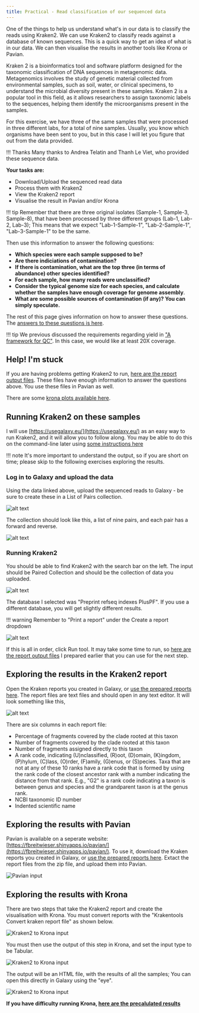 ```yaml
---
title: Practical - Read classification of our sequenced data
---
```


One of the things to help us understand what's in our data is to classify the reads using Kraken2. We can use Kraken2 to classify reads against a database of known sequences. This is a quick way to get an idea of what is in our data. We can then visualise the results in another tools like Krona or Pavian. 

Kraken 2 is a bioinformatics tool and software platform designed for the taxonomic classification of DNA sequences in metagenomic data. Metagenomics involves the study of genetic material collected from environmental samples, such as soil, water, or clinical specimens, to understand the microbial diversity present in these samples. Kraken 2 is a popular tool in this field, as it allows researchers to assign taxonomic labels to the sequences, helping them identify the microorganisms present in the samples.

For this exercise, we have three of the same samples that were processed in three different labs, for a total of nine samples. Usually, you know which organisms have been sent to you, but in this case I will let you figure that out from the data provided. 

!!! Thanks
    Many thanks to Andrea Telatin and Thanh Le Viet, who provided these sequence data. 


**Your tasks are:**

* Download/Upload the sequenced read data 
* Process them with Kraken2 
* View the Kraken2 report
* Visualise the result in Pavian and/or Krona 

!!! tip 
    Remember that there are three original isolates (Sample-1, Sample-3, Sample-8), that have been processed by three different groups (Lab-1, Lab-2, Lab-3); This means that we expect "Lab-1-Sample-1", "Lab-2-Sample-1", "Lab-3-Sample-1" to be the same.

Then use this information to answer the following questions:

* **Which species were each sample supposed to be?**
* **Are there indiciations of contamination?** 
* **If there is contamination, what are the top three (in terms of abundance) other species identified?**
* **For each sample, how many reads were unclassified?**
* **Consider the typical genome size for each species, and calculate whether the samples have enough coverage for genome assembly**.
* **What are some possible sources of contamination (if any)? You can simply speculate.**

The rest of this page gives information on how to answer these questions. The [answers to these questions is here](/exercise-answers/read-class-answers).

!!! tip 
    We previous discussed the requirements regarding yield in ["A framework for QC"](01-qc-framework.md). In this case, we would like at least 20X coverage.

## Help! I'm stuck
If you are having problems getting Kraken2 to run, [here are the report output files](files/Kraken2-Reports.zip). These files have enough information to answer the questions above. You use these files in Pavian as well.

There are some [krona plots available here](files/Krona_pie_chart_on_data_85,_data_84,_and_others__HTML_html.html).


## Running Kraken2 on these samples 
I will use [https://usegalaxy.eu/](https://usegalaxy.eu/) as an easy way to run Kraken2, and it will allow you to follow along. You may be able to do this on the command-line later using [some instructions here](11-read-classification-cmd.md)

!!! note
    It's more important to understand the output, so if you are short on time; please skip to the following exercises exploring the results. 

### Log in to Galaxy and upload the data 

Using the data linked above, upload the sequenced reads to Galaxy - be sure to create these in a List of Pairs collection. 

![alt text](img/galaxy-collection.png)

The collection should look like this, a list of nine pairs, and each pair has a forward and reverse. 

![alt text](img/galaxy-sample.png)


### Running Kraken2 

You should be able to find Kraken2 with the search bar on the left. The input should be Paired Collection and should be the collection of data you uploaded. 

![alt text](img/galaxy-kraken2.png)

The database I selected was "Preprint refseq indexes PlusPF". If you use a different database, you will get slightly different results. 

!!! warning
    Remember to "Print a report" under the Create a report dropdown 

![alt text](img/galaxy-kraken2-report.png)

If this is all in order, click Run tool. It may take some time to run, so [here are the report output files](files/Kraken2-Reports.zip) I prepared earlier that you can use for the next step. 

## Exploring the results in the Kraken2 report

Open the Kraken reports you created in Galaxy, or [use the prepared reports here](files/Kraken2-Reports.zip). The report files are text files and should open in any text editor. It will look something like this,

![alt text](img/report.png)


There are six columns in each report file: 

* Percentage of fragments covered by the clade rooted at this taxon
* Number of fragments covered by the clade rooted at this taxon
* Number of fragments assigned directly to this taxon
* A rank code, indicating (U)nclassified, (R)oot, (D)omain, (K)ingdom, (P)hylum, (C)lass, (O)rder, (F)amily, (G)enus, or (S)pecies. Taxa that are not at any of these 10 ranks have a rank code that is formed by using the rank code of the closest ancestor rank with a number indicating the distance from that rank. E.g., "G2" is a rank code indicating a taxon is between genus and species and the grandparent taxon is at the genus rank.
* NCBI taxonomic ID number
* Indented scientific name

## Exploring the results with Pavian 

Pavian is available on a seperate website: [https://fbreitwieser.shinyapps.io/pavian/](https://fbreitwieser.shinyapps.io/pavian/). To use it, download the Kraken reports you created in Galaxy, or [use the prepared reports here](files/Kraken2-Reports.zip). Extact the report files from the zip file, and upload them into Pavian. 

![Pavian input](img/pavian.png)


## Exploring the results with Krona

There are two steps that take the Kraken2 report and create the visualisation with Krona. You must convert reports with the "Krakentools Convert kraken report file" as shown below. 

![Kraken2 to Krona input](img/galaxy-kraken-krona.png)

You must then use the output of this step in Krona, and set the input type to be Tabular.

![Kraken2 to Krona input](img/galaxy-kron.png)

The output will be an HTML file, with the results of all the samples; You can open this directly in Galaxy using the "eye".

![Kraken2 to Krona input](img/galaxy-krona-output.png)

**If you have difficulty running Krona, [here are the precalulated results](files/Krona_pie_chart_on_data_85,_data_84,_and_others__HTML_html.html)**

